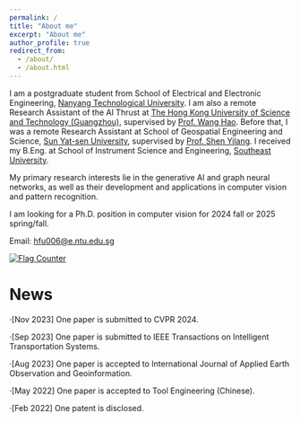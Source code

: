```yaml
---
permalink: /
title: "About me"
excerpt: "About me"
author_profile: true
redirect_from: 
  - /about/
  - /about.html
---
```


I am a postgraduate student from School of Electrical and Electronic Engineering, [Nanyang Technological University]( https://www.ntu.edu.sg/). I am also a remote Research Assistant of the AI Thrust at [The Hong Kong University of Science and Technology (Guangzhou)]( https://hkust-gz.edu.cn/), supervised by [Prof. Wang Hao](https://wanghao.tech/). Before that, I was a remote Research Assistant at School of Geospatial Engineering and Science, [Sun Yat-sen University](https://www.sysu.edu.cn/sysuen/), supervised by [Prof. Shen Yilang](https://shenyl-sysu.github.io/). I received my B.Eng. at School of Instrument Science and Engineering, [Southeast University](https://www.seu.edu.cn/english/main.htm).

My primary research interests lie in the generative AI and graph neural networks, as well as their development and applications in computer vision and pattern recognition.

I am looking for a Ph.D. position in computer vision for 2024 fall or 2025 spring/fall.

Email: hfu006@e.ntu.edu.sg

<a href="https://info.flagcounter.com/6HDy"><img src="https://s01.flagcounter.com/mini/6HDy/bg_FFFFFF/txt_000000/border_CCCCCC/flags_0/" alt="Flag Counter" border="0"></a>


News
======
·[Nov 2023] One paper is submitted to CVPR 2024.

·[Sep 2023] One paper is submitted to IEEE Transactions on Intelligent Transportation Systems.

·[Aug 2023] One paper is accepted to International Journal of Applied Earth Observation and Geoinformation.

·[May 2022] One paper is accepted to Tool Engineering (Chinese).

·[Feb 2022] One patent is disclosed.
